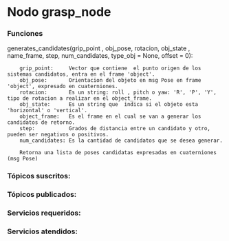 # Nodo grasp_node


### Funciones
generates_candidates(grip_point , obj_pose, rotacion, obj_state , name_frame, step, num_candidates, type_obj = None, offset = 0):    

        grip_point:     Vector que contiene  el punto origen de los sistemas candidatos, entra en el frame 'object'.
        obj_pose:       Orientacion del objeto en msg Pose en frame 'object', expresado en cuaterniones.
        rotacion:       Es un string: roll , pitch o yaw: 'R', 'P', 'Y', tipo de rotacion a realizar en el object_frame.
        obj_state:      Es un string que  indica si el objeto esta 'horizontal' o 'vertical'.
        object_frame:   Es el frame en el cual se van a generar los candidatos de retorno.
        step:           Grados de distancia entre un candidato y otro, pueden ser negativos o positivos.
        num_candidates: Es la cantidad de candidatos que se desea generar.

        Retorna una lista de poses candidatas expresadas en cuaterniones (msg Pose)

### Tópicos suscritos:



### Tópicos publicados:

### Servicios requeridos:


### Servicios atendidos:

